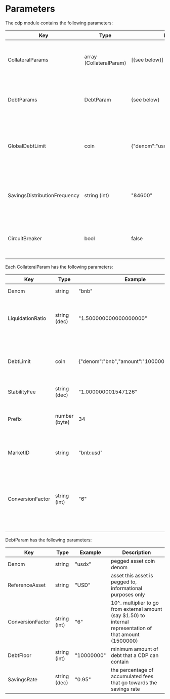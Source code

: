 # Parameters

The cdp module contains the following parameters:

| Key                          | Type                    | Example                            | Description                                                      |
|------------------------------|-------------------------|------------------------------------|------------------------------------------------------------------|
| CollateralParams             | array (CollateralParam) | [{see below}]                      | array of params for each enabled collateral type                 |
| DebtParams                   | DebtParam               | {see below}                        | array of params for each enabled pegged asset                    |
| GlobalDebtLimit              | coin                    | {"denom":"usdx","amount":"1000"}   | maximum pegged assets that can be minted across the whole system |
| SavingsDistributionFrequency | string (int)            | "84600"                            | number of seconds between distribution of the savings rate       |
| CircuitBreaker               | bool                    | false                              | flag to disable user interactions with the system                |

Each CollateralParam has the following parameters:

| Key              | Type          | Example                                     | Description                                                                                                    |
|------------------|---------------|---------------------------------------------|----------------------------------------------------------------------------------------------------------------|
| Denom            | string        | "bnb"                                       | collateral coin denom                                                                                          |
| LiquidationRatio | string (dec)  | "1.500000000000000000"                      | the ratio under which a cdp with this collateral type will be liquidated                                       |
| DebtLimit        | coin          | {"denom":"bnb","amount":"1000000000000"}    | maximum pegged asset that can be minted backed by this collateral type                                         |
| StabilityFee     | string (dec)  | "1.000000001547126"                         | per second fee                                                                                                 |
| Prefix           | number (byte) | 34                                          | identifier used in store keys - **must** be unique across collateral types                                     |
| MarketID         | string        | "bnb:usd"                                   | price feed identifier for this collateral type                                                                 |
| ConversionFactor | string (int)  | "6"                                         | 10^_ multiplier to go from external amount (say BTC1.50) to internal representation of that amount (150000000) |

DebtParam has the following parameters:

| Key              | Type         | Example    | Description                                                                                                |
|------------------|--------------|------------|------------------------------------------------------------------------------------------------------------|
| Denom            | string       | "usdx"     | pegged asset coin denom                                                                                    |
| ReferenceAsset   | string       | "USD"      | asset this asset is pegged to, informational purposes only                                                 |
| ConversionFactor | string (int) | "6"        | 10^_ multiplier to go from external amount (say $1.50) to internal representation of that amount (1500000) |
| DebtFloor        | string (int) | "10000000" | minimum amount of debt that a CDP can contain                                                              |
| SavingsRate      | string (dec) | "0.95"     | the percentage of accumulated fees that go towards the savings rate                                        |
